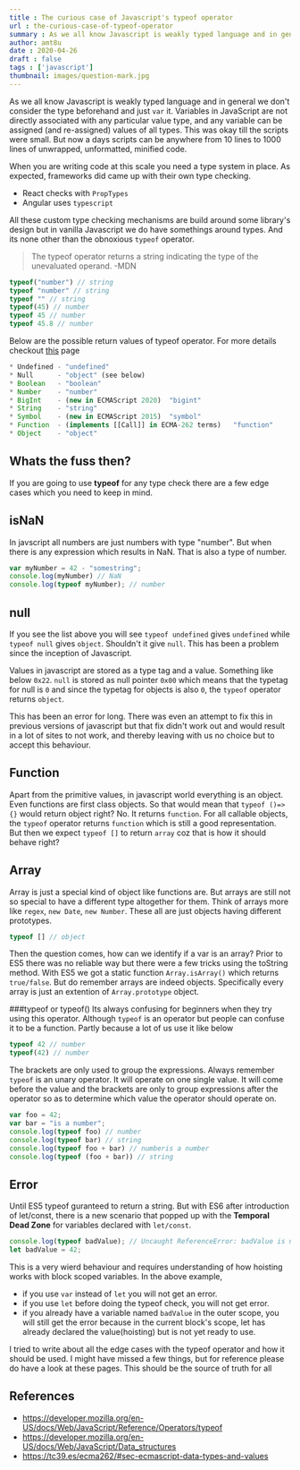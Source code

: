 ```yaml
---
title : The curious case of Javascript's typeof operator
url : the-curious-case-of-typeof-operator
summary : As we all know Javascript is weakly typed language and in general we don't consider the type beforehand and just var it. Variables in JavaScript
author: amt8u
date : 2020-04-26
draft : false
tags : ['javascript']
thumbnail: images/question-mark.jpg
---
```


As we all know Javascript is weakly typed language and in general we don't consider the type beforehand and just `var` it. Variables in JavaScript are not directly associated with any particular value type, and any variable can be assigned (and re-assigned) values of all types. This was okay till the scripts were small. But now a days scripts can be anywhere from 10 lines to 1000 lines of unwrapped, unformatted, minified code. 

When you are writing code at this scale you need a type system in place. As expected, frameworks did came up with their own type checking. 

* React checks with `PropTypes`
* Angular uses `typescript`

All these custom type checking mechanisms are build around some library's design but in vanilla Javascript we do have somethings around types. And its none other than the obnoxious `typeof` operator.

> The typeof operator returns a string indicating the type of the unevaluated operand.
	-MDN

``` js
typeof("number") // string
typeof "number" // string
typeof "" // string
typeof(45) // number
typeof 45 // number
typeof 45.8 // number
```

Below are the possible return values of typeof operator. For more details checkout [this](https://developer.mozilla.org/en-US/docs/Web/JavaScript/Data_structures) page

``` js
* Undefined	- "undefined"
* Null	    - "object" (see below)
* Boolean	- "boolean"
* Number	- "number"
* BigInt    - (new in ECMAScript 2020)	"bigint"
* String	- "string"
* Symbol    - (new in ECMAScript 2015)	"symbol"
* Function  - (implements [[Call]] in ECMA-262 terms)	"function"
* Object	- "object"
```

## Whats the fuss then?

If you are going to use **typeof** for any type check there are a few edge cases which you need to keep in mind. 

## isNaN
In javscript all numbers are just numbers with type "number". But when there is any expression which results in NaN. That is also a type of number.

``` js
var myNumber = 42 - "somestring";
console.log(myNumber) // NaN
console.log(typeof myNumber); // number
```

## null
If you see the list above you will see `typeof undefined` gives `undefined` while `typeof null` gives `object`. Shouldn't it give `null`. This has been a problem since the inception of Javascript.

Values in javascript are stored as a type tag and a value. Something like below
`0x22`. `null` is stored as null pointer `0x00` which means that the typetag for null is `0` and since the typetag for objects is also `0`, the `typeof` operator returns `object`.

This has been an error for long. There was even an attempt to fix this in previous versions of javascript but that fix didn't work out and would result in a lot of sites to not work, and thereby leaving with us no choice but to accept this behaviour.

## Function
Apart from the primitive values, in javascript world everything is an object. Even functions are first class objects. So that would mean that `typeof ()=>{}` would return object right? No. It returns `function`. 
For all callable objects, the `typeof` operator returns `function` which is still a good representation. But then we expect `typeof []` to return `array` coz that is how it should behave right?

## Array
Array is just a special kind of object like functions are. But arrays are still not so special to have a different type altogether for them. Think of arrays more like `regex`, `new Date`, `new Number`. These all are just objects having different prototypes. 

``` js
typeof [] // object
```
Then the question comes, how can we identify if a var is an array? Prior to ES5 there was no reliable way but there were a few tricks using the toString method. With ES5 we got a static function `Array.isArray()` which returns `true/false`. But do remember arrays are indeed objects. Specifically every array is just an extention of `Array.prototype` object.

###typeof or typeof()
Its always confusing for beginners when they try using this operator. Although `typeof` is an operator but people can confuse it to be a function. Partly because a lot of us use it like below

``` js
typeof 42 // number
typeof(42) // number
```

The brackets are only used to group the expressions. Always remember `typeof` is an unary operator. It will operate on one single value. It will come before the value and the brackets are only to group expressions after the operator so as to determine which value the operator should operate on.

``` js
var foo = 42;
var bar = "is a number";
console.log(typeof foo) // number
console.log(typeof bar) // string
console.log(typeof foo + bar) // numberis a number
console.log(typeof (foo + bar)) // string
```

## Error
Until ES5 typeof guranteed to return a string. But with ES6 after introduction of let/const, there is a new scenario that popped up with the **Temporal Dead Zone** for variables declared with `let/const`.

``` js
console.log(typeof badValue); // Uncaught ReferenceError: badValue is not defined
let badValue = 42; 
```

This is a very wierd behaviour and requires understanding of how hoisting works with block scoped variables. In the above example, 
* if you use `var` instead of `let` you will not get an error.
* if you use `let` before doing the typeof check, you will not get error.
* if you already have a variable named `badValue` in the outer scope, you will still get the error because in the current block's scope, let has already declared the value(hoisting) but is not yet ready to use.

I tried to write about all the edge cases with the typeof operator and how it should be used. I might have missed a few things, but for reference please do have a look at these pages. This should be the source of truth for all

## References
* https://developer.mozilla.org/en-US/docs/Web/JavaScript/Reference/Operators/typeof
* https://developer.mozilla.org/en-US/docs/Web/JavaScript/Data_structures
* https://tc39.es/ecma262/#sec-ecmascript-data-types-and-values